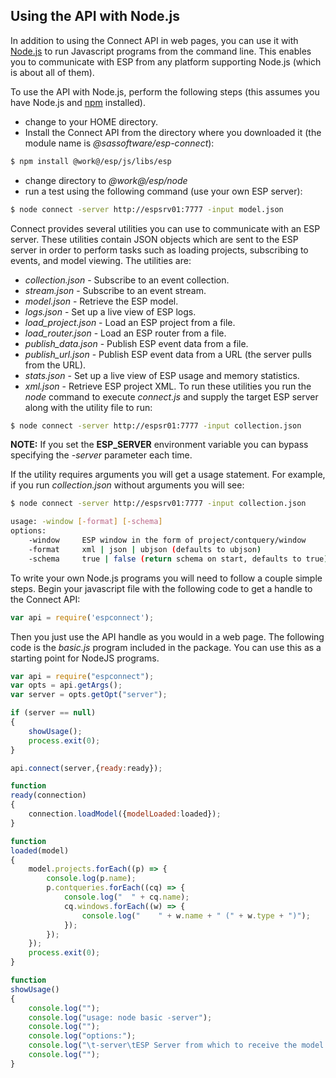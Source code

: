 ## Using the API with Node.js
In addition to using the Connect API in web pages, you can use it 
with [Node.js](http://www.nodejs.org) to run Javascript programs from the command
line. This enables you to communicate with ESP from any platform supporting Node.js (which is about all of them). 

To use the API with Node.js, perform the following steps (this assumes you have Node.js and [npm](https://www.npmjs.com) installed).
* change to your HOME directory.
* Install the Connect API from the directory where you downloaded it (the module name is *@sassoftware/esp-connect*):

```sh
$ npm install @work@/esp/js/libs/esp
```
* change directory to *@work@/esp/node*
* run a test using the following command (use your own ESP server):

```sh
$ node connect -server http://espsrv01:7777 -input model.json
```

Connect provides several utilities you can use to communicate with an ESP server. These utilities contain JSON objects which are sent to the ESP server in order to perform tasks such
as loading projects, subscribing to events, and model viewing. The utilities are:
* *collection.json* - Subscribe to an event collection.</li>
* *stream.json* - Subscribe to an event stream.</li>
* *model.json* - Retrieve the ESP model.</li>
* *logs.json* - Set up a live view of ESP logs.</li>
* *load_project.json* - Load an ESP project from a file.</li>
* *load_router.json* - Load an ESP router from a file.</li>
* *publish_data.json* - Publish ESP event data from a file.</li>
* *publish_url.json* - Publish ESP event data from a URL (the server pulls from the URL).</li>
* *stats.json* - Set up a live view of ESP usage and memory statistics.</li>
* *xml.json* - Retrieve ESP project XML.
To run these utilities you run the *node* command to execute *connect.js* and supply the target ESP server along with the utility file to run:
```sh
$ node connect -server http://espsr01:7777 -input collection.json
```
**NOTE:** If you set the **ESP_SERVER** environment variable you can bypass specifying the *-server* parameter each time.

If the utility requires arguments you will get a usage statement. For example, if you run *collection.json* without arguments you will see:

```sh
$ node connect -server http://espsrv01:7777 -input collection.json

usage: -window [-format] [-schema]
options:
	-window		ESP window in the form of project/contquery/window
	-format		xml | json | ubjson (defaults to ubjson)
	-schema		true | false (return schema on start, defaults to true)
```

To write your own Node.js programs you will need to follow a couple simple steps. Begin your javascript file with the following code to get a 
handle to the Connect API:

```javascript
var api = require('espconnect');
```

Then you just use the API handle as you would in a web page. The following code is the *basic.js* program included in the package. You can 
use this as a starting point for NodeJS programs.
```javascript
var api = require("espconnect");
var opts = api.getArgs();
var server = opts.getOpt("server");

if (server == null)
{
    showUsage();
    process.exit(0);
}

api.connect(server,{ready:ready});

function
ready(connection)
{
    connection.loadModel({modelLoaded:loaded});
}

function
loaded(model)
{
    model.projects.forEach((p) => {
        console.log(p.name);
        p.contqueries.forEach((cq) => {
            console.log("  " + cq.name);
            cq.windows.forEach((w) => {
                console.log("    " + w.name + " (" + w.type + ")");
            });
        });
    });
    process.exit(0);
}

function
showUsage()
{
    console.log("");
    console.log("usage: node basic -server");
    console.log("");
    console.log("options:");
    console.log("\t-server\tESP Server from which to receive the model (in the form http://espserver:7777)");
    console.log("");
}
```
